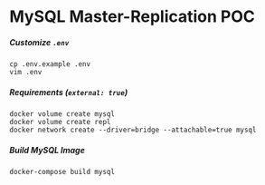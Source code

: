 # MySQL Master-Replication POC

##### Customize `.env`
```
cp .env.example .env
vim .env
```

##### Requirements (`external: true`)
```
docker volume create mysql
docker volume create repl
docker network create --driver=bridge --attachable=true mysql
```

##### Build MySQL Image
```
docker-compose build mysql
```
